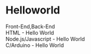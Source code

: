 # Helloworld
Front-End,Back-End<br/>
HTML - Hello World<br/>
Node.js/Javascript - Hello World<br/>
C/Arduino - Hello World<br/>
